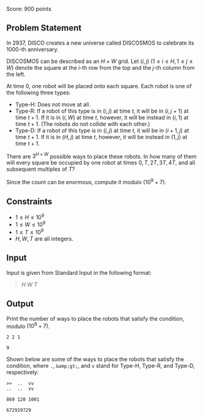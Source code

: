 Score: $900$ points

## Problem Statement

In $2937$, DISCO creates a new universe called DISCOSMOS to celebrate its $1000$-th anniversary.

DISCOSMOS can be described as an $H \times W$ grid. Let $(i, j)$ $(1 \leq i \leq H, 1 \leq j \leq W)$ denote the square at the $i$-th row from the top and the $j$-th column from the left.

At time $0$, one robot will be placed onto each square. Each robot is one of the following three types:

- Type-H: Does not move at all.
- Type-R: If a robot of this type is in $(i, j)$ at time $t$, it will be in $(i, j+1)$ at time $t+1$. If it is in $(i, W)$ at time $t$, however, it will be instead in $(i, 1)$ at time $t+1$. (The robots do not collide with each other.)
- Type-D: If a robot of this type is in $(i, j)$ at time $t$, it will be in $(i+1, j)$ at time $t+1$. If it is in $(H, j)$ at time $t$, however, it will be instead in $(1, j)$ at time $t+1$.

There are $3^{H \times W}$ possible ways to place these robots. In how many of them will every square be occupied by one robot at times $0, T, 2T, 3T, 4T$, and all subsequent multiples of $T$?

Since the count can be enormous, compute it modulo $(10^9 + 7)$.

## Constraints

- $1 \leq H \leq 10^9$
- $1 \leq W \leq 10^9$
- $1 \leq T \leq 10^9$
- $H, W, T$ are all integers.

## Input

Input is given from Standard Input in the following format:

> $H$ $W$ $T$

## Output

Print the number of ways to place the robots that satisfy the condition, modulo $(10^9 + 7)$.

```input1
2 2 1
```

```output1
9
```

Shown below are some of the ways to place the robots that satisfy the condition, where `.`, `&amp;gt;`, and `v` stand for Type-H, Type-R, and Type-D, respectively:

```output1
>>  ..  vv
..  ..  vv
```

```input2
869 120 1001
```

```output2
672919729
```
